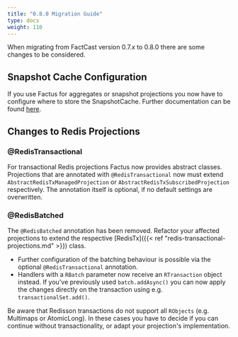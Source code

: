 ```yaml
---
title: "0.8.0 Migration Guide"
type: docs
weight: 110
---
```


When migrating from FactCast version 0.7.x to 0.8.0 there are some changes to be considered.

## Snapshot Cache Configuration

If you use Factus for aggregates or snapshot projections you now have to configure where to store the SnapshotCache.
Further documentation can be found [here](/usage/factus/projections/snapshots/snapshot-caching.md).

## Changes to Redis Projections

### @RedisTransactional

For transactional Redis projections Factus now provides abstract classes. Projections that are annotated with
`@RedisTransactional` now must extend `AbstractRedisTxManagedProjection` or `AbstractRedisTxSubscribedProjection`
respectively. The annotation itself is optional, if no default settings are overwritten.

### @RedisBatched

The `@RedisBatched` annotation has been removed. Refactor your affected projections to extend the respective [RedisTx]({{< ref "redis-transactional-projections.md" >}})
class.

- Further configuration of the batching behaviour is possible via the optional `@RedisTransactional` annotation.
- Handlers with a `RBatch` parameter now receive an `RTransaction` object instead. If you've previously used `batch.addAsync()`
  you can now apply the changes directly on the transaction using e.g. `transactionalSet.add()`.

Be aware that Redisson transactions do not support all `RObjects` (e.g. Multimaps or AtomicLong). In these cases you have
to decide if you can continue without transactionality, or adapt your projection's implementation.
